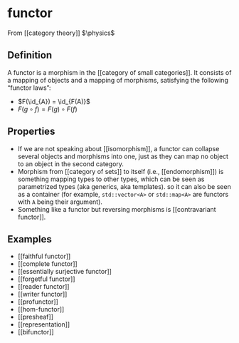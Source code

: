 # functor
From [[category theory]]
$\physics$
## Definition
A functor is a morphism in the [[category of small categories]]. It consists of a mapping of objects and a mapping of morphisms, satisfying the following “functor laws”:
- $F(\id_{A}) = \id_{F(A)}$
- $F(g \circ f) = F(g) \circ F(f)$

## Properties
- If we are not speaking about [[isomorphism]], a functor can collapse several objects and morphisms into one, just as they can map no object to an object in the second category.
- Morphism from [[category of sets]] to itself (i.e., [[endomorphism]]) is something mapping types to other types, which can be seen as parametrized types (aka generics, aka templates). so it can also be seen as a container (for example, `std::vector<A>` or `std::map<A>` are functors with `A` being their argument).
- Something like a functor but reversing morphisms is [[contravariant functor]].

## Examples
- [[faithful functor]]
- [[complete functor]]
- [[essentially surjective functor]]
- [[forgetful functor]]
- [[reader functor]]
- [[writer functor]]
- [[profunctor]]
- [[hom-functor]]
- [[presheaf]]
- [[representation]]
- [[bifunctor]]